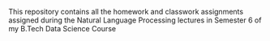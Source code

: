 This repository contains all the homework and classwork assignments assigned during the Natural Language Processing lectures in Semester 6 of my B.Tech Data Science Course
